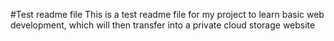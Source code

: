 #Test readme file
  This is a test readme file for my project to learn basic web development, which will then transfer into a private cloud storage website
